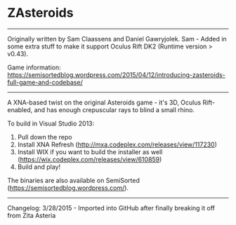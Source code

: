 # ZAsteroids

--------

Originally written by Sam Claassens and Daniel Gawryjolek.
Sam - Added in some extra stuff to make it support Oculus Rift DK2 (Runtime version > v0.43). 

Game information: https://semisortedblog.wordpress.com/2015/04/12/introducing-zasteroids-full-game-and-codebase/

--------

A XNA-based twist on the original Asteroids game - it's 3D, Oculus Rift-enabled, and has enough crepuscular rays to blind a small rhino. 

To build in Visual Studio 2013:
1. Pull down the repo
2. Install XNA Refresh (http://mxa.codeplex.com/releases/view/117230)
3. Install WIX if you want to build the installer as well (https://wix.codeplex.com/releases/view/610859)
4. Build and play!

The binaries are also available on SemiSorted (https://semisortedblog.wordpress.com/).

--------

Changelog:
3/28/2015 - 
Imported into GitHub after finally breaking it off from Zita Asteria

